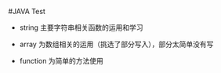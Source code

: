 #JAVA Test

* string
    主要字符串相关函数的运用和学习

* array
    为数组相关的运用（挑选了部分写入），部分太简单没有写

* function
    为简单的方法使用

